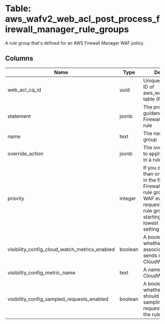 
# Table: aws_wafv2_web_acl_post_process_firewall_manager_rule_groups
A rule group that's defined for an AWS Firewall Manager WAF policy. 
## Columns
| Name        | Type           | Description  |
| ------------- | ------------- | -----  |
|web_acl_cq_id|uuid|Unique CloudQuery ID of aws_wafv2_web_acls table (FK)|
|statement|jsonb|The processing guidance for an AWS Firewall Manager rule|
|name|text|The name of the rule group|
|override_action|jsonb|The override action to apply to the rules in a rule group|
|priority|integer|If you define more than one rule group in the first or last Firewall Manager rule groups, AWS WAF evaluates each request against the rule groups in order, starting from the lowest priority setting|
|visibility_config_cloud_watch_metrics_enabled|boolean|A boolean indicating whether the associated resource sends metrics to CloudWatch|
|visibility_config_metric_name|text|A name of the CloudWatch metric|
|visibility_config_sampled_requests_enabled|boolean|A boolean indicating whether AWS WAF should store a sampling of the web requests that match the rules|
